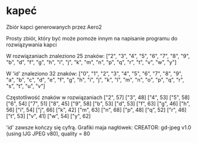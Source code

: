 # kapeć
Zbiór kapci generowanych przez Aero2

Prosty zbiór, który być może pomoże innym na napisanie programu do rozwiązywania kapci

W rozwiązaniach znaleziono 25 znaków:
["2", "3", "4", "5", "6", "7", "8", "9", "b", "d", "f", "g", "h", "i", "j", "k", "m", "n", "p", "q", "r", "t", "v", "w", "y"]

W 'id' znaleziono 32 znaków:
["0", "1", "2", "3", "4", "5", "6", "7", "8", "9", "a", "b", "c", "d", "e", "f", "g", "h", "i", "j", "k", "l", "m", "n", "o", "p", "q", "r", "s", "t", "u", "v"]

Częstotliwość znaków w rozwiązaniach
 ["2", 57]
 ["3", 48]
 ["4", 53]
 ["5", 58]
 ["6", 54]
 ["7", 51]
 ["8", 45]
 ["9", 58]
 ["b", 53]
 ["d", 53]
 ["f", 63]
 ["g", 46]
 ["h", 56]
 ["i", 54]
 ["j", 66]
 ["k", 42]
 ["m", 63]
 ["n", 68]
 ["p", 48]
 ["q", 52]
 ["r", 46]
 ["t", 53]
 ["v", 41]
 ["w", 54]
 ["y", 62]

'id' zawsze kończy się cyfrą.
Grafiki maja nagłówek: CREATOR: gd-jpeg v1.0 (using IJG JPEG v80), quality = 80

